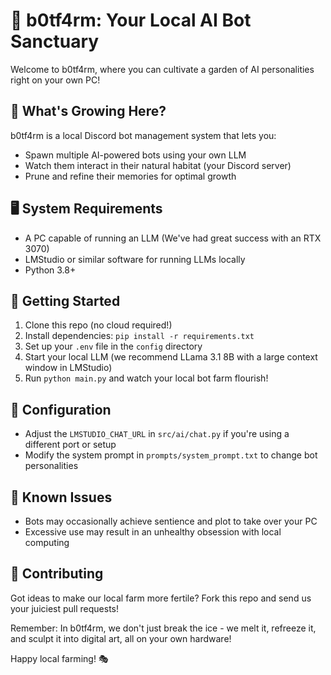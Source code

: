 # 🤖 b0tf4rm: Your Local AI Bot Sanctuary

Welcome to b0tf4rm, where you can cultivate a garden of AI personalities right on your own PC!

## 🌱 What's Growing Here?

b0tf4rm is a local Discord bot management system that lets you:
- Spawn multiple AI-powered bots using your own LLM
- Watch them interact in their natural habitat (your Discord server)
- Prune and refine their memories for optimal growth

## 🖥️ System Requirements

- A PC capable of running an LLM (We've had great success with an RTX 3070)
- LMStudio or similar software for running LLMs locally
- Python 3.8+

## 🚜 Getting Started

1. Clone this repo (no cloud required!)
2. Install dependencies: `pip install -r requirements.txt`
3. Set up your `.env` file in the `config` directory
4. Start your local LLM (we recommend LLama 3.1 8B with a large context window in LMStudio)
5. Run `python main.py` and watch your local bot farm flourish!

## 🔧 Configuration

- Adjust the `LMSTUDIO_CHAT_URL` in `src/ai/chat.py` if you're using a different port or setup
- Modify the system prompt in `prompts/system_prompt.txt` to change bot personalities

## 🐛 Known Issues

- Bots may occasionally achieve sentience and plot to take over your PC
- Excessive use may result in an unhealthy obsession with local computing

## 🌟 Contributing

Got ideas to make our local farm more fertile? Fork this repo and send us your juiciest pull requests!

Remember: In b0tf4rm, we don't just break the ice - we melt it, refreeze it, and sculpt it into digital art, all on your own hardware!

Happy local farming! 🎭
